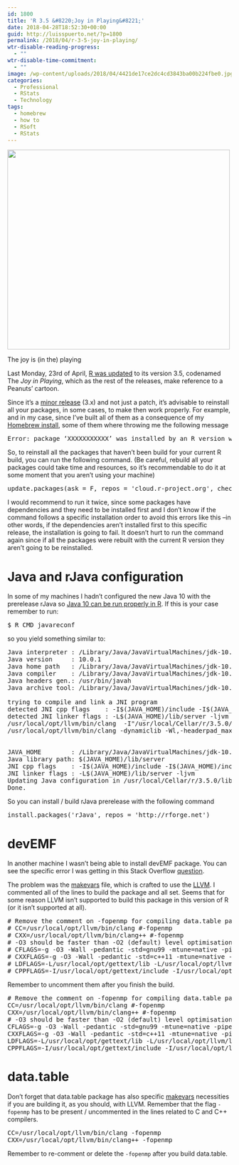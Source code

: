 ```yaml
---
id: 1800
title: 'R 3.5 &#8220;Joy in Playing&#8221;'
date: 2018-04-28T18:52:30+00:00
guid: http://luisspuerto.net/?p=1800
permalink: /2018/04/r-3-5-joy-in-playing/
wtr-disable-reading-progress:
  - ""
wtr-disable-time-commitment:
  - ""
image: /wp-content/uploads/2018/04/4421de17ce2dc4cd3843ba00b224fbe0.jpg
categories:
  - Professional
  - RStats
  - Technology
tags:
  - homebrew
  - how to
  - RSoft
  - RStats
---
```

<div id="attachment_1801" style="width: 510px" class="wp-caption aligncenter">
  <a href="http://luisspuerto.net/wp-content/uploads/2018/04/4421de17ce2dc4cd3843ba00b224fbe0.jpg"><img class="wp-image-1801 size-full" src="http://luisspuerto.net/wp-content/uploads/2018/04/4421de17ce2dc4cd3843ba00b224fbe0.jpg" alt="" width="500" height="448" srcset="http://luisspuerto.net/wp-content/uploads/2018/04/4421de17ce2dc4cd3843ba00b224fbe0.jpg 500w, http://luisspuerto.net/wp-content/uploads/2018/04/4421de17ce2dc4cd3843ba00b224fbe0-300x269.jpg 300w, http://luisspuerto.net/wp-content/uploads/2018/04/4421de17ce2dc4cd3843ba00b224fbe0-279x250.jpg 279w" sizes="(max-width: 500px) 100vw, 500px" /></a>

  <p class="wp-caption-text">
    The joy is (in the) playing
  </p>
</div>

Last Monday, 23rd of April, [R was updated](https://stat.ethz.ch/pipermail/r-announce/2018/000628.html) to its version 3.5, codenamed The _Joy in Playing_, which as the rest of the releases, make reference to a Peanuts&#8217; cartoon.

Since it&#8217;s a [minor release](https://semver.org) (3.x) and not just a patch, it&#8217;s advisable to reinstall all your packages, in some cases, to make then work properly. For example, and in my case, since I&#8217;ve built all of them as a consequence of my [Homebrew install](http://luisspuerto.net/2018/01/install-r-100-homebrew-edition-with-openblas-openmp-my-version/), some of them where throwing me the following message

<pre class="wrap:true lang:r decode:true">Error: package ‘XXXXXXXXXXX’ was installed by an R version with different internals; it needs to be reinstalled for use with this R version</pre>

So, to reinstall all the packages that haven&#8217;t been build for your current R build, you can run the following command. (Be careful, rebuild all your packages could take time and resources, so it&#8217;s recommendable to do it at some moment that you aren&#8217;t using your machine)

<pre class="lang:r decode:true ">update.packages(ask = F, repos = 'cloud.r-project.org', checkBuild = T)</pre>

I would recommend to run it twice, since some packages have dependencies and they need to be installed first and I don&#8217;t know if the command follows a specific installation order to avoid this errors like this –in other words, if the dependencies aren&#8217;t installed first to this specific release, the installation is going to fail. It doesn&#8217;t hurt to run the command again since if all the packages were rebuilt with the current R version they aren&#8217;t going to be reinstalled.

# Java and rJava configuration

In some of my machines I hadn&#8217;t configured the new Java 10 with the prerelease rJava so [Java 10 can be run properly in R](http://luisspuerto.net/2018/03/r-and-java-10/). If this is your case remember to run:

<pre class="lang:default decode:true">$ R CMD javareconf</pre>

so you yield something similar to:

<pre class="lang:default decode:true">Java interpreter : /Library/Java/JavaVirtualMachines/jdk-10.0.1.jdk/Contents/Home/bin/java
Java version     : 10.0.1
Java home path   : /Library/Java/JavaVirtualMachines/jdk-10.0.1.jdk/Contents/Home
Java compiler    : /Library/Java/JavaVirtualMachines/jdk-10.0.1.jdk/Contents/Home/bin/javac
Java headers gen.: /usr/bin/javah
Java archive tool: /Library/Java/JavaVirtualMachines/jdk-10.0.1.jdk/Contents/Home/bin/jar

trying to compile and link a JNI program
detected JNI cpp flags    : -I$(JAVA_HOME)/include -I$(JAVA_HOME)/include/darwin
detected JNI linker flags : -L$(JAVA_HOME)/lib/server -ljvm
/usr/local/opt/llvm/bin/clang  -I"/usr/local/Cellar/r/3.5.0/lib/R/include" -DNDEBUG -I/Library/Java/JavaVirtualMachines/jdk-10.0.1.jdk/Contents/Home/include -I/Library/Java/JavaVirtualMachines/jdk-10.0.1.jdk/Contents/Home/include/darwin  -I/usr/local/opt/gettext/include -I/usr/local/opt/llvm/include   -fPIC  -g -O3 -Wall -pedantic -std=gnu99 -mtune=native -pipe -c conftest.c -o conftest.o
/usr/local/opt/llvm/bin/clang -dynamiclib -Wl,-headerpad_max_install_names -undefined dynamic_lookup -single_module -multiply_defined suppress -L/usr/local/Cellar/r/3.5.0/lib/R/lib -L/usr/local/opt/gettext/lib -L/usr/local/opt/llvm/lib -Wl,-rpath,/usr/local/opt/llvm/lib -o conftest.so conftest.o -L/Library/Java/JavaVirtualMachines/jdk-10.0.1.jdk/Contents/Home/lib/server -ljvm -L/usr/local/Cellar/r/3.5.0/lib/R/lib -lR -lintl -Wl,-framework -Wl,CoreFoundation


JAVA_HOME        : /Library/Java/JavaVirtualMachines/jdk-10.0.1.jdk/Contents/Home
Java library path: $(JAVA_HOME)/lib/server
JNI cpp flags    : -I$(JAVA_HOME)/include -I$(JAVA_HOME)/include/darwin
JNI linker flags : -L$(JAVA_HOME)/lib/server -ljvm
Updating Java configuration in /usr/local/Cellar/r/3.5.0/lib/R
Done.</pre>

So you can install / build rJava prerelease with the following command

<pre class="lang:default decode:true">install.packages('rJava', repos = 'http://rforge.net')</pre>

# devEMF

In another machine I wasn&#8217;t being able to install devEMF package. You can see the specific error I was getting in this Stack Overflow [question](https://stackoverflow.com/questions/50075549/devemf-package-in-r-3-5-on-macos-doesnt-build/50076667#50076667).

The problem was the [makevars](http://luisspuerto.net/2018/01/install-r-100-homebrew-edition-with-openblas-openmp-my-version/#setting-the-final-makevars) file, which is crafted to use the [LLVM](https://llvm.org). I commented all of the lines to build the package and all set. Seems that for some reason LLVM isn&#8217;t supported to build this package in this version of R (or it isn&#8217;t supported at all).

<pre class="lang:default decode:true" title="makevars"># Remove the comment on -fopenmp for compiling data.table package
# CC=/usr/local/opt/llvm/bin/clang #-fopenmp
# CXX=/usr/local/opt/llvm/bin/clang++ #-fopenmp
# -O3 should be faster than -O2 (default) level optimisation ..
# CFLAGS=-g -O3 -Wall -pedantic -std=gnu99 -mtune=native -pipe
# CXXFLAGS=-g -O3 -Wall -pedantic -std=c++11 -mtune=native -pipe
# LDFLAGS=-L/usr/local/opt/gettext/lib -L/usr/local/opt/llvm/lib -Wl,-rpath,/usr/local/opt/llvm/lib
# CPPFLAGS=-I/usr/local/opt/gettext/include -I/usr/local/opt/llvm/include</pre>

Remember to uncomment them after you finish the build.

<pre class="lang:default decode:true"># Remove the comment on -fopenmp for compiling data.table package
CC=/usr/local/opt/llvm/bin/clang #-fopenmp
CXX=/usr/local/opt/llvm/bin/clang++ #-fopenmp
# -O3 should be faster than -O2 (default) level optimisation ..
CFLAGS=-g -O3 -Wall -pedantic -std=gnu99 -mtune=native -pipe
CXXFLAGS=-g -O3 -Wall -pedantic -std=c++11 -mtune=native -pipe
LDFLAGS=-L/usr/local/opt/gettext/lib -L/usr/local/opt/llvm/lib -Wl,-rpath,/usr/local/opt/llvm/lib
CPPFLAGS=-I/usr/local/opt/gettext/include -I/usr/local/opt/llvm/include</pre>

# data.table

Don&#8217;t forget that data.table package has also specific [makevars](http://luisspuerto.net/2018/01/install-r-100-homebrew-edition-with-openblas-openmp-my-version/#setting-the-final-makevars) necessities if you are building it, as you should, with LLVM. Remember that the flag `-fopenmp` has to be present / uncommented in the lines related to C and C++ compilers.

<pre class="lang:default decode:true ">CC=/usr/local/opt/llvm/bin/clang -fopenmp
CXX=/usr/local/opt/llvm/bin/clang++ -fopenmp</pre>

Remember to re-comment or delete the `-fopenmp` after you build data.table.
